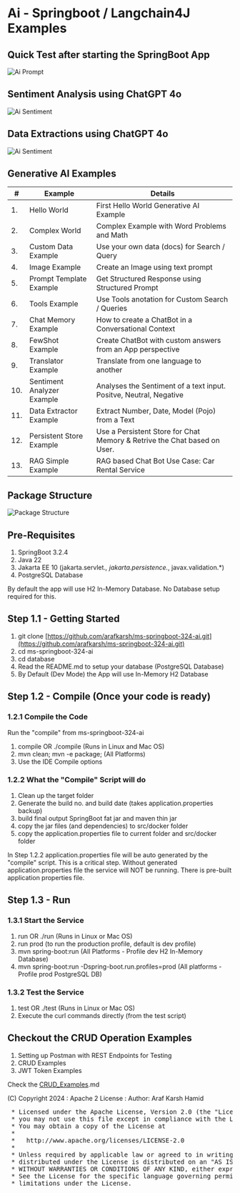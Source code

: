 # Ai - Springboot / Langchain4J Examples

## Quick Test after starting the SpringBoot App
![Ai Prompt](https://raw.githubusercontent.com/arafkarsh/ms-springboot-324-ai/master/diagrams/ai/Ai-Prompt.jpg)

## Sentiment Analysis using ChatGPT 4o

![Ai Sentiment](https://raw.githubusercontent.com/arafkarsh/ms-springboot-324-ai/master/diagrams/ai/Ai-Ex-Sentiment-2.jpg)

## Data Extractions using ChatGPT 4o

![Ai Sentiment](https://raw.githubusercontent.com/arafkarsh/ms-springboot-324-ai/master/diagrams/ai/Ai-Ex-DataExtractor.jpg)

## Generative AI Examples 

| #   | Example                    | Details                                                                 |
|-----|----------------------------|-------------------------------------------------------------------------|
| 1.  | Hello World                | First Hello World Generative AI Example                                 |
| 2.  | Complex World              | Complex Example with Word Problems and Math                             |
| 3.  | Custom Data Example        | Use your own data (docs) for Search / Query                             |
| 4.  | Image Example              | Create an Image using text prompt                                       | 
| 5.  | Prompt Template Example    | Get Structured Response using Structured Prompt                         |
| 6.  | Tools Example              | Use Tools anotation for Custom Search / Queries                         |
| 7.  | Chat Memory Example        | How to create a ChatBot in a Conversational Context                     |
| 8.  | FewShot Example            | Create ChatBot with custom answers from an App perspective              |
| 9.  | Translator Example         | Translate from one language to another                                  |
| 10. | Sentiment Analyzer Example | Analyses the Sentiment of a text input. Positve, Neutral, Negative      |
| 11. | Data Extractor Example     | Extract Number, Date, Model (Pojo) from a Text                          |
| 12. | Persistent Store Example   | Use a Persistent Store for Chat Memory & Retrive the Chat based on User. |
| 13. | RAG Simple Example        | RAG based Chat Bot Use Case: Car Rental Service                                |


## Package Structure

![Package Structure](https://raw.githubusercontent.com/arafkarsh/ms-springboot-324-ai/master/diagrams/MS-Pkg-Structure.jpg)

## Pre-Requisites

1. SpringBoot 3.2.4
2. Java 22
3. Jakarta EE 10 (jakarta.servlet.*, jakarta.persistence.*, javax.validation.*)
4. PostgreSQL Database 

By default the app will use H2 In-Memory Database. No Database setup required for this.

## Step 1.1 - Getting Started

1. git clone [https://github.com/arafkarsh/ms-springboot-324-ai.git](https://github.com/arafkarsh/ms-springboot-324-ai.git)
2. cd ms-springboot-324-ai
3. cd database
4. Read the README.md to setup your database (PostgreSQL Database)
5. By Default (Dev Mode) the App will use In-Memory H2 Database

##  Step 1.2 - Compile (Once your code is ready)

### 1.2.1 Compile the Code
Run the "compile" from ms-springboot-324-ai
1. compile OR ./compile (Runs in Linux and Mac OS)
2. mvn clean; mvn -e package; (All Platforms)
3. Use the IDE Compile options

### 1.2.2 What the "Compile" Script will do

1. Clean up the target folder
2. Generate the build no. and build date (takes application.properties backup)
3. build final output SpringBoot fat jar and maven thin jar
4. copy the jar files (and dependencies) to src/docker folder
5. copy the application.properties file to current folder and src/docker folder

In Step 1.2.2 application.properties file will be auto generated by the "compile" script. This is a critical step.
Without generated application.properties file the service will NOT be running. There is pre-built application properties file.

##  Step 1.3 - Run

### 1.3.1 Start the Service
1. run OR ./run (Runs in Linux or Mac OS)
2. run prod (to run the production profile, default is dev profile)
3. mvn spring-boot:run (All Platforms - Profile dev H2 In-Memory Database)
4. mvn spring-boot:run -Dspring-boot.run.profiles=prod (All platforms - Profile prod PostgreSQL DB)

### 1.3.2 Test the Service
1. test OR ./test (Runs in Linux or Mac OS)
2. Execute the curl commands directly (from the test script)

## Checkout the CRUD Operation Examples 

1. Setting up Postman with REST Endpoints for Testing
2. CRUD Examples
3. JWT Token Examples

Check the <a href="https://github.com/arafkarsh/ms-springboot-324-ai/blob/main/CRUD_Examples.md">CRUD_Examples</a>.md</a>

(C) Copyright 2024 : Apache 2 License : Author: Araf Karsh Hamid

<pre>
 * Licensed under the Apache License, Version 2.0 (the "License");
 * you may not use this file except in compliance with the License.
 * You may obtain a copy of the License at
 *
 *   http://www.apache.org/licenses/LICENSE-2.0
 *
 * Unless required by applicable law or agreed to in writing, software
 * distributed under the License is distributed on an "AS IS" BASIS,
 * WITHOUT WARRANTIES OR CONDITIONS OF ANY KIND, either express or implied.
 * See the License for the specific language governing permissions and
 * limitations under the License.
</pre>
